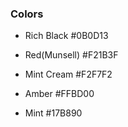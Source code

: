 ### Colors

- Rich Black #0B0D13

- Red(Munsell) #F21B3F

- Mint Cream #F2F7F2

- Amber #FFBD00

- Mint #17B890
